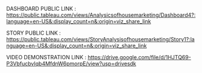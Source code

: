 DASHBOARD PUBLIC LINK : https://public.tableau.com/views/Analysicsofhousemarketing/Dashboard4?:language=en-US&:display_count=n&:origin=viz_share_link

STORY PUBLIC LINK : https://public.tableau.com/views/StoryAnalysisofhousemarketing/Story1?:language=en-US&:display_count=n&:origin=viz_share_link

VIDEO DEMONSTRATION LINK : https://drive.google.com/file/d/1HJTQ69-P3VbfucbvIqb4MfdnW6pmorpE/view?usp=drivesdk
